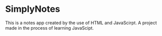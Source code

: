 # SimplyNotes

This is a notes app created by the use of HTML and JavaScirpt.
A project made in the process of learning JavaScipt.
